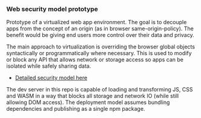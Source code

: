 ### Web security model prototype

Prototype of a virtualized web app environment. The goal is to decouple apps from the concept of an origin (as in browser same-origin-policy). The benefit would be giving end users more control over their data and privacy. 

The main approach to virtualization is overriding the browser global objects syntactically or programmatically where necessary. This is used to modify or block any API that allows network or storage access so apps can be isolated while safely sharing data.

- [Detailed security model here](https://docs.bintoca.com/security/model)

The dev server in this repo is capable of loading and transforming JS, CSS and WASM in a way that blocks all storage and network IO (while still allowing DOM access). The deployment model assumes bundling dependencies and publishing as a single npm package.